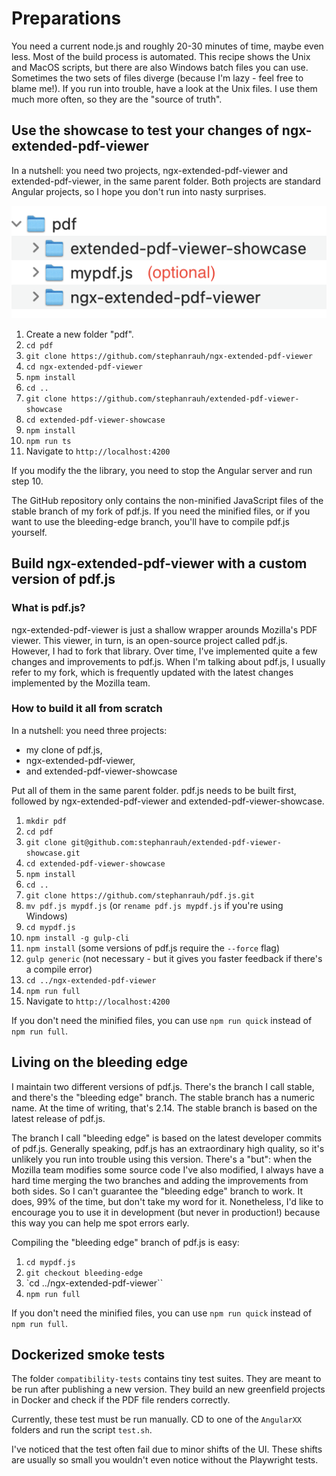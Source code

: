 # Preparations

You need a current node.js and roughly 20-30 minutes of time, maybe even less. Most of the build process is automated. This recipe shows the Unix and MacOS scripts, but there are also Windows batch files you can use. Sometimes the two sets of files diverge (because I'm lazy - feel free to blame me!). If you run into trouble, have a look at the Unix files. I use them much more often, so they are the "source of truth".

## Use the showcase to test your changes of ngx-extended-pdf-viewer

In a nutshell: you need two projects, ngx-extended-pdf-viewer and extended-pdf-viewer, in the same parent folder. Both projects are standard Angular projects, so I hope you don't run into nasty surprises.

![Folders required to build ngx-extended-pdf-viewer](./folder-structure.png)

1. Create a new folder "pdf".
2. `cd pdf`
3. `git clone https://github.com/stephanrauh/ngx-extended-pdf-viewer`
4. `cd ngx-extended-pdf-viewer`
5. `npm install`
6. `cd ..`
7. `git clone https://github.com/stephanrauh/extended-pdf-viewer-showcase`
8. `cd extended-pdf-viewer-showcase`
9. `npm install`
10. `npm run ts`
11. Navigate to `http://localhost:4200`

If you modify the the library, you need to stop the Angular server and run step 10.

The GitHub repository only contains the non-minified JavaScript files of the stable branch of my fork of pdf.js. If you need the minified files, or if you want to use the bleeding-edge branch, you'll have to compile pdf.js yourself.

## Build ngx-extended-pdf-viewer with a custom version of pdf.js

### What is pdf.js?

ngx-extended-pdf-viewer is just a shallow wrapper arounds Mozilla's PDF viewer. This viewer, in turn, is an open-source project called pdf.js. However, I had to fork that library. Over time, I've implemented quite a few changes and improvements to pdf.js. When I'm talking about pdf.js, I usually refer to my fork, which is frequently updated with the latest changes implemented by the Mozilla team.

### How to build it all from scratch

In a nutshell: you need three projects:

- my clone of pdf.js,
- ngx-extended-pdf-viewer,
- and extended-pdf-viewer-showcase

Put all of them in the same parent folder. pdf.js needs to be built first, followed by ngx-extended-pdf-viewer and extended-pdf-viewer-showcase.

1. `mkdir pdf`
1. `cd pdf`
1. `git clone git@github.com:stephanrauh/extended-pdf-viewer-showcase.git`
1. `cd extended-pdf-viewer-showcase`
1. `npm install`
1. `cd ..`
1. `git clone https://github.com/stephanrauh/pdf.js.git`
1. `mv pdf.js mypdf.js` (or `rename pdf.js mypdf.js` if you're using Windows)
1. `cd mypdf.js`
1. `npm install -g gulp-cli`
1. `npm install` (some versions of pdf.js require the `--force` flag)
1. `gulp generic` (not necessary - but it gives you faster feedback if there's a compile error)
1. `cd ../ngx-extended-pdf-viewer`
1. `npm run full`
1. Navigate to `http://localhost:4200`

If you don't need the minified files, you can use `npm run quick` instead of `npm run full`.

## Living on the bleeding edge

I maintain two different versions of pdf.js. There's the branch I call stable, and there's the "bleeding edge" branch. The stable branch has a numeric name. At the time of writing, that's 2.14. The stable branch is based on the latest release of pdf.js.

The branch I call "bleeding edge" is based on the latest developer commits of pdf.js. Generally speaking, pdf.js has an extraordinary high quality, so it's unlikely you run into trouble using this version. There's a "but": when the Mozilla team modifies some source code I've also modified, I always have a hard time merging the two branches and adding the improvements from both sides. So I can't guarantee the "bleeding edge" branch to work. It does, 99% of the time, but don't take my word for it. Nonetheless, I'd like to encourage you to use it in development (but never in production!) because this way you can help me spot errors early.

Compiling the "bleeding edge" branch of pdf.js is easy:

1. `cd mypdf.js`
1. `git checkout bleeding-edge`
1. `cd ../ngx-extended-pdf-viewer``
1. `npm run full`

If you don't need the minified files, you can use `npm run quick` instead of `npm run full`.

## Dockerized smoke tests

The folder `compatibility-tests` contains tiny test suites. They are meant to be run after publishing a new version. They build an new greenfield projects in Docker and check if the PDF file renders correctly.

Currently, these test must be run manually. CD to one of the `AngularXX` folders and run the script `test.sh`.

I've noticed that the test often fail due to minor shifts of the UI. These shifts are usually so small you wouldn't even notice without the Playwright tests.
